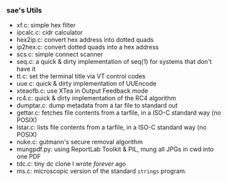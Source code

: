 ### sae&apos;s Utils

- xf.c: simple hex filter
- ipcalc.c: cidr calculator
- hex2ip.c: convert hex address into dotted quads
- ip2hex.c: convert dotted quads into a hex address
- scs.c: simple connect scanner
- seq.c: a quick &amp; dirty implementation of seq(1) for systems that don&apos;t have it
- tt.c: set the terminal title via VT control codes
- uue.c: quick &amp; dirty implementation of UUEncode
- xteaofb.c: use XTea in Output Feedback mode
- rc4.c: quick & dirty implementation of the RC4 algorithm
- dumptar.c: dump metadata from a tar file to standard out
- gettar.c: fetches file contents from a tarfile, in a ISO-C standard way (no POSIX)
- lstar.c: lists file contents from a tarfile, in a ISO-C standard way (no POSIX)
- nuke.c: gutmann&apos;s secure removal algorithm
- mungpdf.py: using ReportLab Toolkit & PIL, mung all JPGs in cwd into one PDF
- tdc.c: tiny dc clone I wrote *forever* ago
- ms.c: microscopic version of the standard `strings` program.
